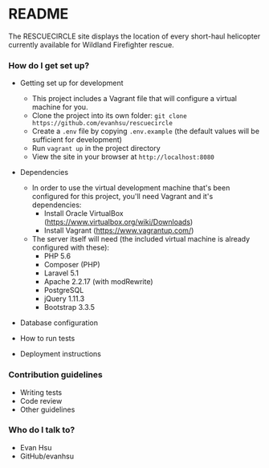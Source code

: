 # README #

The RESCUECIRCLE site displays the location of every short-haul helicopter currently available for Wildland Firefighter rescue.

### How do I get set up? ###

* Getting set up for development
	* This project includes a Vagrant file that will configure a virtual machine for you.
	* Clone the project into its own folder: `git clone https://github.com/evanhsu/rescuecircle`
	* Create a `.env` file by copying `.env.example` (the default values will be sufficient for development)
	* Run `vagrant up` in the project directory
	* View the site in your browser at `http://localhost:8080`

* Dependencies
	* In order to use the virtual development machine that's been configured for this project, you'll need Vagrant and it's dependencies:
		* Install Oracle VirtualBox (https://www.virtualbox.org/wiki/Downloads)
		* Install Vagrant (https://www.vagrantup.com/)
	* The server itself will need (the included virtual machine is already configured with these):
		* PHP 5.6
		* Composer (PHP)
		* Laravel 5.1
		* Apache 2.2.17 (with modRewrite)
		* PostgreSQL 
		* jQuery 1.11.3
		* Bootstrap 3.3.5
* Database configuration
* How to run tests
* Deployment instructions

### Contribution guidelines ###

* Writing tests
* Code review
* Other guidelines

### Who do I talk to? ###

* Evan Hsu
* GitHub/evanhsu